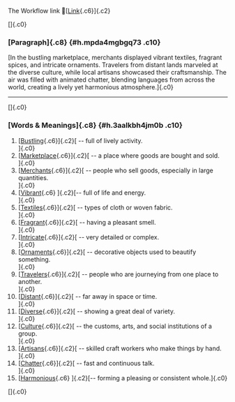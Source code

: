 The Workflow link
👏[[Link](https://www.google.com/url?q=http://www.google.com&sa=D&source=editors&ust=1756658350943447&usg=AOvVaw16C8p3Xt9Ug4FOjHu7LdW2){.c6}]{.c2}

[]{.c0}

### [Paragraph]{.c8} {#h.mpda4mgbgq73 .c10}

[In the bustling marketplace, merchants displayed vibrant textiles,
fragrant spices, and intricate ornaments. Travelers from distant lands
marveled at the diverse culture, while local artisans showcased their
craftsmanship. The air was filled with animated chatter, blending
languages from across the world, creating a lively yet harmonious
atmosphere.]{.c0}

------------------------------------------------------------------------

[]{.c0}

### [Words & Meanings]{.c8} {#h.3aalkbh4jm0b .c10}

1.  [[Bustling](https://www.google.com/url?q=http://www.google.com&sa=D&source=editors&ust=1756658350944482&usg=AOvVaw1x9aRmPRd7bL37X-ydELVw){.c6}]{.c2}[ --
    full of lively activity.\
    ]{.c0}
2.  [[Marketplace](https://www.google.com/url?q=http://www.google.com&sa=D&source=editors&ust=1756658350944691&usg=AOvVaw3JCdlg5par_HDkAHAVHWeJ){.c6}]{.c2}[ --
    a place where goods are bought and sold.\
    ]{.c0}
3.  [[Merchants](https://www.google.com/url?q=http://www.google.com&sa=D&source=editors&ust=1756658350944908&usg=AOvVaw3NlCXA-EA031lijTLpi6OM){.c6}]{.c2}[ --
    people who sell goods, especially in large quantities.\
    ]{.c0}
4.  [[Vibrant](https://www.google.com/url?q=http://www.google.com&sa=D&source=editors&ust=1756658350945102&usg=AOvVaw0CbUYonLGY2qFi6u6RndCC){.c6}
    ]{.c2}[-- full of life and energy.\
    ]{.c0}
5.  [[Textiles](https://www.google.com/url?q=http://www.google.com&sa=D&source=editors&ust=1756658350945255&usg=AOvVaw1oB1TYQ3qGbVVzUXz02Jnt){.c6}]{.c2}[ --
    types of cloth or woven fabric.\
    ]{.c0}
6.  [[Fragrant](https://www.google.com/url?q=http://www.google.com&sa=D&source=editors&ust=1756658350945413&usg=AOvVaw2MAkNdGgZ10QJDjXdxywAU){.c6}]{.c2}[ --
    having a pleasant smell.\
    ]{.c0}
7.  [[Intricate](https://www.google.com/url?q=http://www.google.com&sa=D&source=editors&ust=1756658350945555&usg=AOvVaw2Jf_8I2R7VvVdPhKd2bGXu){.c6}]{.c2}[ --
    very detailed or complex.\
    ]{.c0}
8.  [[Ornaments](https://www.google.com/url?q=http://www.google.com&sa=D&source=editors&ust=1756658350945708&usg=AOvVaw389nF2fuLz1cKxQplBntva){.c6}]{.c2}[ --
    decorative objects used to beautify something.\
    ]{.c0}
9.  [[Travelers](https://www.google.com/url?q=http://www.google.com&sa=D&source=editors&ust=1756658350945907&usg=AOvVaw3USrGZs60YgDPYJtemxwBT){.c6}]{.c2}[ --
    people who are journeying from one place to another.\
    ]{.c0}
10. [[Distant](https://www.google.com/url?q=http://www.google.com&sa=D&source=editors&ust=1756658350946089&usg=AOvVaw3q5pMgsCTZmQTygqqQOhF9){.c6}]{.c2}[ --
    far away in space or time.\
    ]{.c0}
11. [[Diverse](https://www.google.com/url?q=http://www.google.com&sa=D&source=editors&ust=1756658350946243&usg=AOvVaw15VvuO15Ftn5dq-etoK867){.c6}]{.c2}[ --
    showing a great deal of variety.\
    ]{.c0}
12. [[Culture](https://www.google.com/url?q=http://www.google.com&sa=D&source=editors&ust=1756658350946396&usg=AOvVaw1cIuiywiATdwbSgJbbkwuB){.c6}]{.c2}[ --
    the customs, arts, and social institutions of a group.\
    ]{.c0}
13. [[Artisans](https://www.google.com/url?q=http://www.google.com&sa=D&source=editors&ust=1756658350946585&usg=AOvVaw3uUTBCxNavDkzgiSSEUmEp){.c6}]{.c2}[ --
    skilled craft workers who make things by hand.\
    ]{.c0}
14. [[Chatter](https://www.google.com/url?q=http://www.google.com&sa=D&source=editors&ust=1756658350946752&usg=AOvVaw2Xhfiw74B3vN1qqsJSHPNo){.c6}]{.c2}[ --
    fast and continuous talk.\
    ]{.c0}
15. [[Harmonious](https://www.google.com/url?q=http://www.google.com&sa=D&source=editors&ust=1756658350946917&usg=AOvVaw3KOVgmy0mWqqTPozrOfHLB){.c6}
    ]{.c2}[-- forming a pleasing or consistent whole.]{.c0}

[]{.c0}
